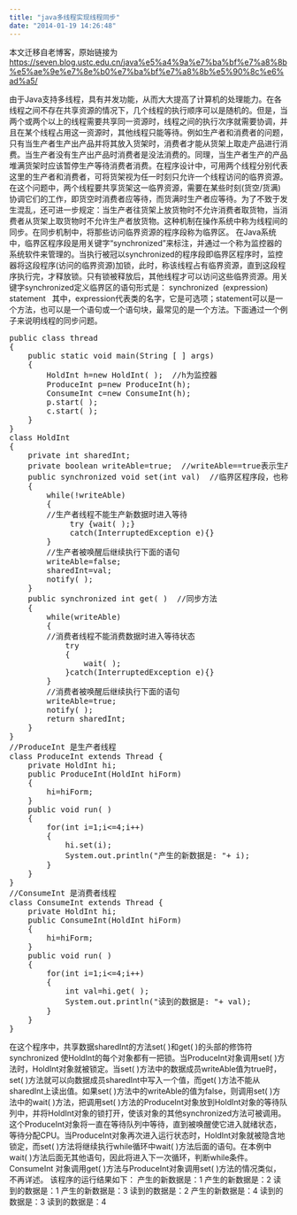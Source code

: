 ```yaml
---
title: "java多线程实现线程同步"
date: "2014-01-19 14:26:48"
---
```


本文迁移自老博客，原始链接为 <https://seven.blog.ustc.edu.cn/java%e5%a4%9a%e7%ba%bf%e7%a8%8b%e5%ae%9e%e7%8e%b0%e7%ba%bf%e7%a8%8b%e5%90%8c%e6%ad%a5/>

由于Java支持多线程，具有并发功能，从而大大提高了计算机的处理能力。在各线程之间不存在共享资源的情况下，几个线程的执行顺序可以是随机的。但是，当两个或两个以上的线程需要共享同一资源时，线程之间的执行次序就需要协调，并且在某个线程占用这一资源时，其他线程只能等待。例如生产者和消费者的问题，只有当生产者生产出产品并将其放入货架时，消费者才能从货架上取走产品进行消费。当生产者没有生产出产品时消费者是没法消费的。同理，当生产者生产的产品堆满货架时应该暂停生产等待消费者消费。在程序设计中，可用两个线程分别代表这里的生产者和消费者，可将货架视为任一时刻只允许一个线程访问的临界资源。
在这个问题中，两个线程要共享货架这一临界资源，需要在某些时刻(货空/货满)协调它们的工作，即货空时消费者应等待，而货满时生产者应等待。为了不致于发生混乱，还可进一步规定：当生产者往货架上放货物时不允许消费者取货物，当消费者从货架上取货物时不允许生产者放货物。这种机制在操作系统中称为线程间的同步。在同步机制中，将那些访问临界资源的程序段称为临界区。
在Java系统中，临界区程序段是用关键字“synchronized”来标注，并通过一个称为监控器的系统软件来管理的。当执行被冠以synchronized的程序段即临界区程序时，监控器将这段程序(访问的临界资源)加锁，此时，称该线程占有临界资源，直到这段程序执行完，才释放锁。只有锁被释放后，其他线程才可以访问这些临界资源。用关键字synchronized定义临界区的语句形式是：
synchronized  (expression)  statement   其中，expression代表类的名字，它是可选项；statement可以是一个方法，也可以是一个语句或一个语句块，最常见的是一个方法。下面通过一个例子来说明线程的同步问题。
<pre class="brush:[java]">public class thread
{
    public static void main(String [ ] args)
    {
        HoldInt h=new HoldInt( );  //h为监控器
        ProduceInt p=new ProduceInt(h);
        ConsumeInt c=new ConsumeInt(h);
        p.start( );
        c.start( );
    }
}
class HoldInt
{
    private int sharedInt;
    private boolean writeAble=true;  //writeAble==true表示生产者线程能生产新数据
    public synchronized void set(int val)  //临界区程序段，也称为同步方法
    {
        while(!writeAble)
        {
        //生产者线程不能生产新数据时进入等待
             try {wait( );}
             catch(InterruptedException e){}
        }
        //生产者被唤醒后继续执行下面的语句
        writeAble=false;
        sharedInt=val;
        notify( );
    }
    public synchronized int get( )  //同步方法
    {
        while(writeAble)
        {
        //消费者线程不能消费数据时进入等待状态
            try
            {
                wait( );
            }catch(InterruptedException e){}
        }
        //消费者被唤醒后继续执行下面的语句
        writeAble=true;
        notify( );
        return sharedInt;
    }
}
//ProduceInt 是生产者线程
class ProduceInt extends Thread {
    private HoldInt hi;
    public ProduceInt(HoldInt hiForm)
    {
        hi=hiForm;
    }
    public void run( )
    {
        for(int i=1;i&lt;=4;i++)
        {
            hi.set(i);
            System.out.println("产生的新数据是: "+ i);
        }
    } 
}
//ConsumeInt 是消费者线程
class ConsumeInt extends Thread {
    private HoldInt hi;
    public ConsumeInt(HoldInt hiForm)
    {
        hi=hiForm;
    }
    public void run( )
    {
        for(int i=1;i&lt;=4;i++) 
        {
            int val=hi.get( );
            System.out.println("读到的数据是: "+ val);
        }
    }
}</pre>
在这个程序中，共享数据sharedInt的方法set( )和get( )的头部的修饰符synchronized 使HoldInt的每个对象都有一把锁。当ProduceInt对象调用set( )方法时，HoldInt对象就被锁定。当set( )方法中的数据成员writeAble值为true时，set( )方法就可以向数据成员sharedInt中写入一个值，而get( )方法不能从sharedInt上读出值。如果set( )方法中的writeAble的值为false，则调用set( )方法中的wait( )方法，把调用set( )方法的ProduceInt对象放到HoldInt对象的等待队列中，并将HoldInt对象的锁打开，使该对象的其他synchronized方法可被调用。这个ProduceInt对象将一直在等待队列中等待，直到被唤醒使它进入就绪状态，等待分配CPU。当ProduceInt对象再次进入运行状态时，HoldInt对象就被隐含地锁定，而set( )方法将继续执行while循环中wait( )方法后面的语句。在本例中wait( )方法后面无其他语句，因此将进入下一次循环，判断while条件。ConsumeInt 对象调用get( )方法与ProduceInt对象调用set( )方法的情况类似，不再详述。
该程序的运行结果如下：
产生的新数据是：1
产生的新数据是：2
读到的数据是：1
产生的新数据是：3
读到的数据是：2
产生的新数据是：4
读到的数据是：3
读到的数据是：4
